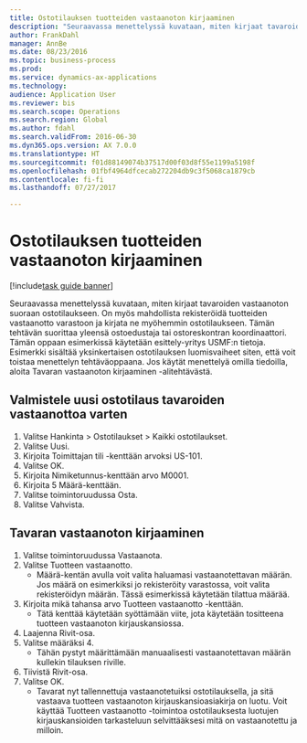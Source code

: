 ```yaml
--- 
title: Ostotilauksen tuotteiden vastaanoton kirjaaminen
description: "Seuraavassa menettelyssä kuvataan, miten kirjaat tavaroiden vastaanoton suoraan ostotilaukseen."
author: FrankDahl
manager: AnnBe
ms.date: 08/23/2016
ms.topic: business-process
ms.prod: 
ms.service: dynamics-ax-applications
ms.technology: 
audience: Application User
ms.reviewer: bis
ms.search.scope: Operations
ms.search.region: Global
ms.author: fdahl
ms.search.validFrom: 2016-06-30
ms.dyn365.ops.version: AX 7.0.0
ms.translationtype: HT
ms.sourcegitcommit: f01d88149074b37517d00f03d8f55e1199a5198f
ms.openlocfilehash: 01fbf4964dfcecab272204db9c3f5068ca1879cb
ms.contentlocale: fi-fi
ms.lasthandoff: 07/27/2017

---
```

# <a name="record-the-receipt-of-goods-on-the-purchase-order"></a>Ostotilauksen tuotteiden vastaanoton kirjaaminen

[!include[task guide banner](../../includes/task-guide-banner.md)]

Seuraavassa menettelyssä kuvataan, miten kirjaat tavaroiden vastaanoton suoraan ostotilaukseen. On myös mahdollista rekisteröidä tuotteiden vastaanotto varastoon ja kirjata ne myöhemmin ostotilaukseen. Tämän tehtävän suorittaa yleensä ostoedustaja tai ostoreskontran koordinaattori. Tämän oppaan esimerkissä käytetään esittely-yritys USMF:n tietoja. Esimerkki sisältää yksinkertaisen ostotilauksen luomisvaiheet siten, että voit toistaa menettelyn tehtäväoppaana. Jos käytät menettelyä omilla tiedoilla, aloita Tavaran vastaanoton kirjaaminen -alitehtävästä.


## <a name="prepare-a-new-purchase-order-for-receipt-of-goods"></a>Valmistele uusi ostotilaus tavaroiden vastaanottoa varten
1. Valitse Hankinta > Ostotilaukset > Kaikki ostotilaukset.
2. Valitse Uusi.
3. Kirjoita Toimittajan tili -kenttään arvoksi US-101.
4. Valitse OK.
5. Kirjoita Nimiketunnus-kenttään arvo M0001.
6. Kirjoita 5 Määrä-kenttään.
7. Valitse toimintoruudussa Osta.
8. Valitse Vahvista.

## <a name="record-receipt-of-goods"></a>Tavaran vastaanoton kirjaaminen
1. Valitse toimintoruudussa Vastaanota.
2. Valitse Tuotteen vastaanotto.
    * Määrä-kentän avulla voit valita haluamasi vastaanotettavan määrän. Jos määrä on esimerkiksi jo rekisteröity varastossa, voit valita rekisteröidyn määrän.  Tässä esimerkissä käytetään tilattua määrää.   
3. Kirjoita mikä tahansa arvo Tuotteen vastaanotto -kenttään.
    * Tätä kenttää käytetään syöttämään viite, jota käytetään tositteena tuotteen vastaanoton kirjauskansiossa.  
4. Laajenna Rivit-osa.
5. Valitse määräksi 4.
    * Tähän pystyt määrittämään manuaalisesti vastaanotettavan määrän kullekin tilauksen riville.  
6. Tiivistä Rivit-osa.
7. Valitse OK.
    * Tavarat nyt tallennettuja vastaanotetuiksi ostotilauksella, ja sitä vastaava tuotteen vastaanoton kirjauskansioasiakirja on luotu. Voit käyttää Tuotteen vastaanotto -toimintoa ostotilauksesta luotujen kirjauskansioiden tarkasteluun selvittääksesi mitä on vastaanotettu ja milloin.  



